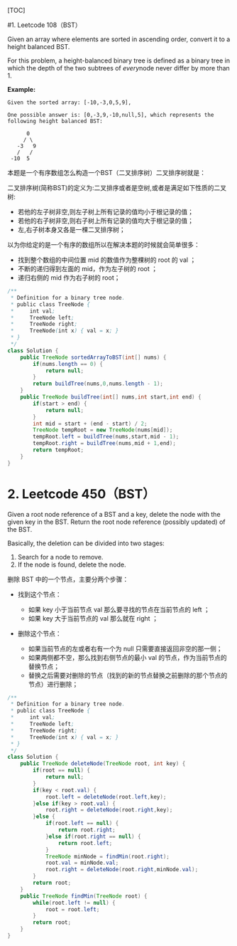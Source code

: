 [TOC]

#1. Leetcode 108（BST）

Given an array where elements are sorted in ascending order, convert it to a height balanced BST.

For this problem, a height-balanced binary tree is defined as a binary tree in which the depth of the two subtrees of *every*node never differ by more than 1.

**Example:**

```
Given the sorted array: [-10,-3,0,5,9],

One possible answer is: [0,-3,9,-10,null,5], which represents the following height balanced BST:

      0
     / \
   -3   9
   /   /
 -10  5
```

本题是一个有序数组怎么构造一个BST（二叉排序树）二叉排序树就是：

二叉排序树(简称BST)的定义为:二叉排序或者是空树,或者是满足如下性质的二叉树:

- 若他的左子树非空,则左子树上所有记录的值均小于根记录的值；
- 若他的右子树非空,则右子树上所有记录的值均大于根记录的值；
- 左,右子树本身又各是一棵二叉排序树；

以为你给定的是一个有序的数组所以在解决本题的时候就会简单很多：

- 找到整个数组的中间位置 mid 的数值作为整棵树的 root 的 val ；
- 不断的递归得到左面的 mid，作为左子树的 root ；
- 递归右侧的 mid 作为右子树的 root； 

```java
/**
 * Definition for a binary tree node.
 * public class TreeNode {
 *     int val;
 *     TreeNode left;
 *     TreeNode right;
 *     TreeNode(int x) { val = x; }
 * }
 */
class Solution {
    public TreeNode sortedArrayToBST(int[] nums) {
        if(nums.length == 0) {
            return null;
        }
        return buildTree(nums,0,nums.length - 1);
    }
    public TreeNode buildTree(int[] nums,int start,int end) {
        if(start > end) {
            return null;
        }
        int mid = start + (end - start) / 2;
        TreeNode tempRoot = new TreeNode(nums[mid]);
        tempRoot.left = buildTree(nums,start,mid - 1);
        tempRoot.right = buildTree(nums,mid + 1,end);
        return tempRoot;
    }
}
```

# 2. Leetcode 450（BST）

Given a root node reference of a BST and a key, delete the node with the given key in the BST. Return the root node reference (possibly updated) of the BST.

Basically, the deletion can be divided into two stages:

1. Search for a node to remove.
2. If the node is found, delete the node.

删除 BST 中的一个节点，主要分两个步骤：

- 找到这个节点：
  - 如果 key 小于当前节点 val 那么要寻找的节点在当前节点的 left ；
  - 如果 key 大于当前节点的 val 那么就在 right ；

- 删除这个节点：
  - 如果当前节点的左或者右有一个为 null 只需要直接返回非空的那一侧；
  - 如果两侧都不空，那么找到右侧节点的最小 val 的节点，作为当前节点的替换节点；
  - 替换之后需要对删除的节点（找到的新的节点替换之前删除的那个节点的节点）进行删除；

```java
/**
 * Definition for a binary tree node.
 * public class TreeNode {
 *     int val;
 *     TreeNode left;
 *     TreeNode right;
 *     TreeNode(int x) { val = x; }
 * }
 */
class Solution {
    public TreeNode deleteNode(TreeNode root, int key) {
        if(root == null) {
            return null;
        }
        if(key < root.val) {
            root.left = deleteNode(root.left,key);
        }else if(key > root.val) {
            root.right = deleteNode(root.right,key);
        }else {
            if(root.left == null) {
                return root.right;
            }else if(root.right == null) {
                return root.left;
            }
            TreeNode minNode = findMin(root.right);
            root.val = minNode.val;
            root.right = deleteNode(root.right,minNode.val);
        }
        return root;     
    }
    public TreeNode findMin(TreeNode root) {
        while(root.left != null) {
            root = root.left;
        }
        return root;
    }
}
```

